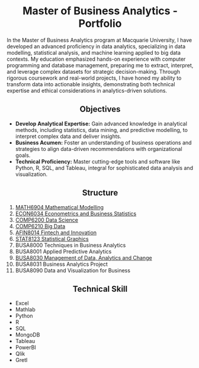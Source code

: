 # __<center>Master of Business Analytics - Portfolio</center>__
In the Master of Business Analytics program at Macquarie University, I have developed an advanced proficiency in data analytics, specializing in data modelling, statistical analysis, and machine learning applied to big data contexts. My education emphasized hands-on experience with computer programming and database management, preparing me to extract, interpret, and leverage complex datasets for strategic decision-making. Through rigorous coursework and real-world projects, I have honed my ability to transform data into actionable insights, demonstrating both technical expertise and ethical considerations in analytics-driven solutions.

## __<center>Objectives</center>__
- **Develop Analytical Expertise:** Gain advanced knowledge in analytical methods, including statistics, data mining, and predictive modelling, to interpret complex data and deliver insights.
- **Business Acumen:** Foster an understanding of business operations and strategies to align data-driven recommendations with organizational goals.
- **Technical Proficiency:** Master cutting-edge tools and software like Python, R, SQL, and Tableau, integral for sophisticated data analysis and visualization.
  
## __<center>Structure</center>__
1. [MATH6904 Mathematical Modelling](https://github.com/VivianNg9/Master-of-Business-Analytics_Portfolio-/tree/main/MATH6904_Mathematical%20Modelling)
2. [ECON6034 Econometrics and Business Statistics](https://github.com/VivianNg9/Master-of-Business-Analytics_Portfolio-/tree/main/ECON6034_Econometrics%20and%20Business%20Statistics)
3. [COMP6200 Data Science](https://github.com/VivianNg9/Master-of-Business-Analytics_Portfolio-/tree/main/COMP6200_Data%20Science%20)
4. [COMP6210 Big Data](https://github.com/VivianNg9/Master-of-Business-Analytics_Portfolio-/tree/main/COMP6210_Big%20Data%20)
6. [AFIN8014 Fintech and Innovation](https://github.com/VivianNg9/Master-of-Business-Analytics_Portfolio-/tree/main/AFIN8014_Fintech%20and%20Innovation)
7. [STAT8123 Statistical Graphics](https://github.com/VivianNg9/Master-of-Business-Analytics_Portfolio-/tree/main/STAT8123_Statistical%20Graphics)
8. BUSA8000 Techniques in Business Analytics
9. BUSA8001 Applied Predictive Analytics
10. [BUSA8030 Management of Data, Analytics and Change](https://github.com/VivianNg9/Master-of-Business-Analytics_Portfolio-/tree/main/BUSA8030_Management%20of%20Data%2C%20Analytics%20and%20Change)
11. BUSA8031 Business Analytics Project
12. BUSA8090 Data and Visualization for Business

## __<center>Technical Skill</center>__
- Excel
- Mathlab
- Python
- R
- SQL
- MongoDB
- Tableau
- PowerBI
- Qlik
- Gretl


